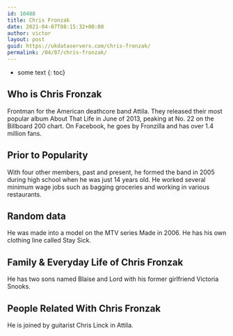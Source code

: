 ```yaml
---
id: 10488
title: Chris Fronzak
date: 2021-04-07T08:15:32+00:00
author: victor
layout: post
guid: https://ukdataservers.com/chris-fronzak/
permalink: /04/07/chris-fronzak/
---
```


* some text
{: toc}


## Who is Chris Fronzak



Frontman for the American deathcore band Attila. They released their most popular album About That Life in June of 2013, peaking at No. 22 on the Billboard 200 chart. On Facebook, he goes by Fronzilla and has over 1.4 million fans.

                
                
                
## Prior to Popularity



With four other members, past and present, he formed the band in 2005 during high school when he was just 14 years old. He worked several minimum wage jobs such as bagging groceries and working in various restaurants.

                
                
                
## Random data



He was made into a model on the MTV series Made in 2006. He has his own clothing line called Stay Sick.

                
                
                
## Family & Everyday Life of Chris Fronzak



He has two sons named Blaise and Lord with his former girlfriend Victoria Snooks.

                
                
                
## People Related With Chris Fronzak



He is joined by guitarist Chris Linck in Attila.

                
              
            
          
          
          